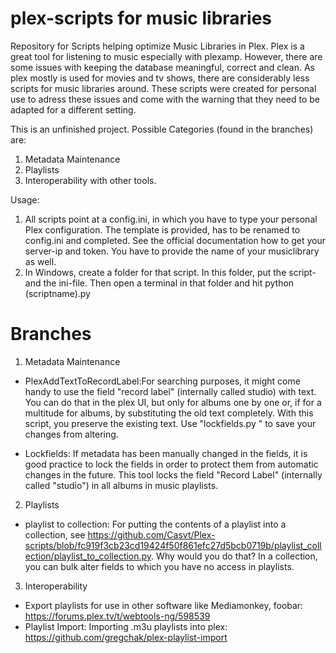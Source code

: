 # plex-scripts for music libraries
Repository for Scripts helping optimize Music Libraries in Plex.
Plex is a great tool for listening to music especially with plexamp. However, there are some issues with keeping the database meaningful, correct and clean. As plex mostly is used for movies and tv shows, there are considerably less scripts for music libraries around.
These scripts were created for personal use to adress these issues and come with the warning that they need to be adapted for a different setting. 

This is an unfinished project. Possible Categories (found in the branches) are:
1. Metadata Maintenance
2. Playlists
3. Interoperability with other tools.

Usage:
1. All scripts point at a config.ini, in which you have to type your personal Plex configuration. The template is provided, has to be renamed to config.ini and completed. See the official documentation how to get your server-ip and token. You have to provide the name of your musiclibrary as well. 
2. In Windows, create a folder for that script. In this folder, put the script- and the ini-file. Then open a terminal in that folder and hit python (scriptname).py

# Branches
1. Metadata Maintenance
- PlexAddTextToRecordLabel:For searching purposes, it might come handy to use the field "record label" (internally called studio) with text. 
You can do that in the plex UI, but only for albums one by one or, if for a multitude for albums, by substituting the old text completely. 
With this script, you preserve the existing text. Use "lockfields.py " to save your changes from altering.

- Lockfields: If metadata has been manually changed in the fields, it is good practice to lock the fields in order to protect them from automatic changes in the future. This tool locks the field "Record Label" (internally called "studio") in all albums in music playlists. 

2. Playlists
- playlist to collection: For putting the contents of a playlist into a collection, see https://github.com/Casvt/Plex-scripts/blob/fc919f3cb23cd19424f50f861efc27d5bcb0719b/playlist_collection/playlist_to_collection.py. Why would you do that? In a collection, you can bulk alter fields to which you have no access in playlists.

3. Interoperability
- Export playlists for use in other software like Mediamonkey, foobar: https://forums.plex.tv/t/webtools-ng/598539
- Playlist Import: Importing .m3u playlists into plex: https://github.com/gregchak/plex-playlist-import
